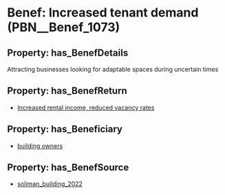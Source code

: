 # Benef: __Increased tenant demand__ (PBN__Benef_1073)

## Property: has_BenefDetails

Attracting businesses looking for adaptable spaces during uncertain times

## Property: has_BenefReturn

* [Increased rental income, reduced vacancy rates](../BenefReturn/PBN__BenefReturn_1198)

## Property: has_Beneficiary

* [building owners](../Stakeholder/PBN__Stakeholder_80)

## Property: has_BenefSource

* [soliman_building_2022](../Article/PBN__Article_224)

